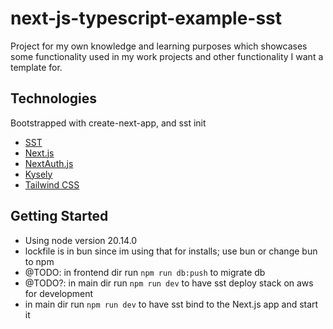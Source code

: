 # next-js-typescript-example-sst

Project for my own knowledge and learning purposes which showcases some functionality used in my work projects
and other functionality I want a template for.

## Technologies
Bootstrapped with create-next-app, and sst init
- [SST](https://sst.dev/)
- [Next.js](https://nextjs.org)
- [NextAuth.js](https://next-auth.js.org)
- [Kysely](https://kysely.dev/)
- [Tailwind CSS](https://tailwindcss.com)

## Getting Started
- Using node version 20.14.0
- lockfile is in bun since im using that for installs; use bun or change bun to npm
- @TODO: in frontend dir run `npm run db:push` to migrate db
- @TODO?: in main dir run `npm run dev` to have sst deploy stack on aws for development
- in main dir run `npm run dev` to have sst bind to the Next.js app and start it